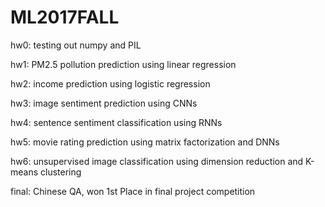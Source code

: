 # ML2017FALL

hw0: testing out numpy and PIL

hw1: PM2.5 pollution prediction using linear regression

hw2: income prediction using logistic regression

hw3: image sentiment prediction using CNNs

hw4: sentence sentiment classification using RNNs      

hw5: movie rating prediction using matrix factorization and DNNs 

hw6: unsupervised image classification using dimension reduction and K-means clustering

final: Chinese QA, won 1st Place in final project competition

